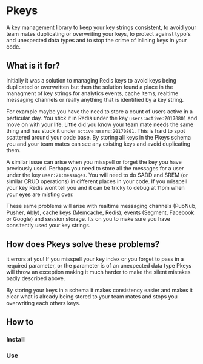 # Pkeys
A key management library to keep your key strings consistent, to avoid your team mates duplicating or overwriting your keys, to protect against typo's and unexpected data types and to stop the crime of inlining keys in your code.

## What is it for?
Initially it was a solution to managing Redis keys to avoid keys being duplicated or overwritten but then the solution found a place in the managment of key strings for analytics events, cache items, realtime messaging channels or really anything that is identified by a key string. 

For example maybe you have the need to store a count of users active in a particular day. You stick it in Redis under the key `users:active:20170801` and move on with your life. Little did you know your team mate needs the same thing and has stuck it under `active:users:20170801`. This is hard to spot scattered around your code base. By storing all keys in the Pkeys schema you and your team mates can see any existing keys and avoid duplicating them.

A similar issue can arise when you misspell or forget the key you have previously used. Perhaps you need to store all the messages for a user under the key `user:21:messages`. You will need to do SADD and SREM (or similar CRUD operations) in different places in your code. If you misspell your key Redis wont tell you and it can be tricky to debug at 11pm when your eyes are misting over.

These same problems will arise with realtime messaging channels (PubNub, Pusher, Ably), cache keys (Memcache, Redis), events (Segment, Facebook or Google) and session storage. Its on you to make sure you have consitently used your key strings.

## How does Pkeys solve these problems?
it errors at you! If you misspell your key index or you forget to pass in a required parameter, or the parameter is of an unexpected data type Pkeys will throw an exception making it much harder to make the silent mistakes badly described above.

By storing your keys in a schema it makes consistency easier and makes it clear what is already being stored to your team mates and stops you overwriting each others keys.

## How to

### Install

### Use

